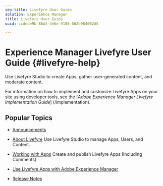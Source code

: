 ```yaml
---
seo-title: Livefyre User Guide
solution: Experience Manager
title: Livefyre User Guide
uuid: ccdede9b-88d3-4e6e-9105-662e984002d5

---
```


# Experience Manager Livefyre User Guide {#livefyre-help}

Use Livefyre Studio to create Apps, gather user-generated content, and moderate content.

For information on how to implement and customize Livefyre Apps on your site using developer tools, see the [*Adobe Experience Manager Livefyre Implementation Guide*] (/implementation).

## Popular Topics

* [Announcements](c-anouncements.md#c_anouncements)

* [About Livefyre](c-product.md#c_product)
  Use Livefyre Studio to manage Apps, Users, and Content.  

* [Working with Apps](c-about-apps/c-about-apps.md#c_about_apps)
  Create and publish Livefyre Apps (Including Comments)

* [Use Livefyre Apps with Adobe Experience Manager](https://helpx.adobe.com/experience-manager/6-4/sites/administering/using/livefyre.html)
    
* [Release Notes](c-rn/c-rn.md#c_rn)

